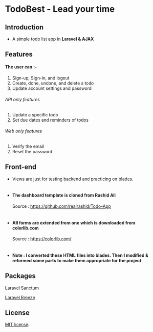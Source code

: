 # TodoBest - Lead your time

## Introduction

- A simple todo list app in **Laravel & AJAX**


## Features

#### The user can :-
1. Sign-up, Sign-in, and logout
2. Create, done, undone, and delete a todo
3. Update account settings and password

###### API only features
1. Update a specific todo
2. Set due dates and reminders of todos

###### Web only features
1. Verify the email
2. Reset the password

## Front-end

- Views are just for testing backend and practicing on blades. 
  <br> <br>
  
- #### The dashboard template is cloned from Rashid Ali
    Source : https://github.com/realrashid/Todo-App
<br><br>

- #### All forms are extended from one which is downloaded from colorlib.com
    Source : https://colorlib.com/
<br> <br>

- #### Note : I converted these HTML files into blades. Then I modified & reformed some parts to make them appropriate for the project 

## Packages
[Laravel Sanctum](https://laravel.com/docs/8.x/sanctum) <br>

[Laravel Breeze](https://laravel.com/docs/8.x/starter-kits#laravel-breeze) <br>



## License

 [MIT license](https://opensource.org/licenses/MIT).
